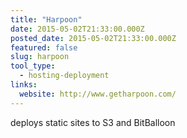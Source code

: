 ```yaml
---
title: "Harpoon"
date: 2015-05-02T21:33:00.000Z
posted_date: 2015-05-02T21:33:00.000Z
featured: false
slug: harpoon
tool_type: 
  - hosting-deployment
links:
  website: http://www.getharpoon.com/
---
```

deploys static sites to S3 and BitBalloon




